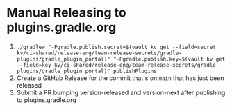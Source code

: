 # Manual Releasing to plugins.gradle.org

1. `./gradlew "-Pgradle.publish.secret=$(vault kv get --field=secret kv/ci-shared/release-eng/team-release-secrets/gradle-plugins/gradle_plugin_portal)" "-Pgradle.publish.key=$(vault kv get --field=key kv/ci-shared/release-eng/team-release-secrets/gradle-plugins/gradle_plugin_portal)" publishPlugins`
1. Create a GitHub Release for the commit that's on `main` that has just been released
2. Submit a PR bumping version-released and version-next after publishing to plugins.gradle.org
